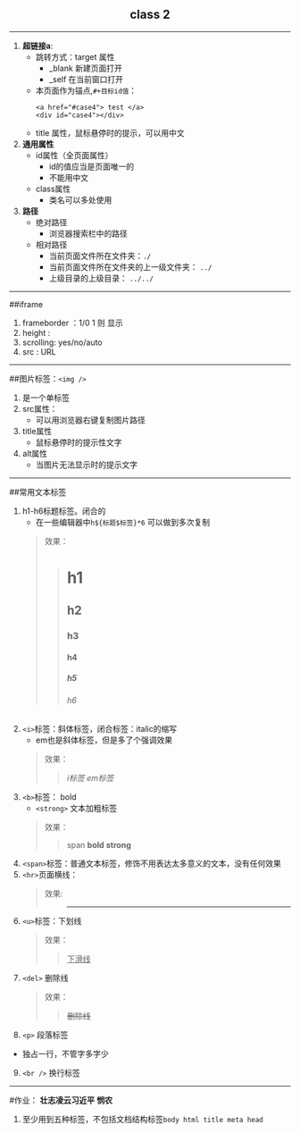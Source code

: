 ## <center>class 2</center>
---
1. **超链接a**:
   + 跳转方式：target 属性
      + _blank 新建页面打开
      + _self 在当前窗口打开
    + 本页面作为锚点,`#+目标id值`：
       ```
       <a href="#case4"> test </a>
       <div id="case4"></div>
       ```
    + title 属性，鼠标悬停时的提示，可以用中文
2. **通用属性**
   + id属性（全页面属性）
      + id的值应当是页面唯一的
      +  不能用中文
   + class属性
      + 类名可以多处使用
3. **路径**
   + 绝对路径
      + 浏览器搜索栏中的路径
   + 相对路径
      + 当前页面文件所在文件夹：`./`
      + 当前页面文件所在文件夹的上一级文件夹： `../`
      + 上级目录的上级目录： `../../`
---
##iframe
1. frameborder ：1/0  1 则 显示
2. height :
3. scrolling: yes/no/auto
4. src : URL
---
##图片标签：`<img />`
1. 是一个单标签
2. src属性：
   + 可以用浏览器右键复制图片路径
3. title属性
   + 鼠标悬停时的提示性文字
4. alt属性
   + 当图片无法显示时的提示文字
---
##常用文本标签
1. h1-h6标题标签。闭合的
   + 在一些编辑器中`h${标题$标签}*6` 可以做到多次复制
   >效果：
   >><h1>h1</h1>
   >><h2>h2</h2>
   >><h3>h3</h3>
   >><h4>h4</h4>
   >><h5>h5</h5>
   >><h6>h6</h6>
2. `<i>`标签：斜体标签，闭合标签：italic的缩写
    + em也是斜体标签，但是多了个强调效果
    >效果：
    >><i>i标签</i>
    >><em>em标签</em>
3. `<b>`标签： bold
    + `<strong>` 文本加粗标签
     >效果：
    >><span>span<span>
    >><b>bold</b>
    >><strong>strong</strong>
4. `<span>`标签：普通文本标签，修饰不用表达太多意义的文本，没有任何效果
5. `<hr>`页面横线：
    >效果:
    >><hr></hr>
6. `<u>`标签：下划线
    >效果：
    >><u>下滑线</u>
7. `<del>` 删除线
    >效果：
    >><del>删除线</del>
8. `<p>` 段落标签
  + 独占一行，不管字多字少
9. `<br />` 换行标签

---
#作业：
**壮志凌云习近平**
**悯农**
1. 至少用到五种标签，不包括文档结构标签`body html title meta head`
